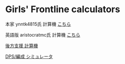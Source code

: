 # Girls' Frontline calculators
本家 ynntk4815氏 計算機 [こちら](https://ynntk4815.github.io/gf/)

英語版 aristocratmc氏 計算機 [こちら](https://aristocratmc.github.io/gf/)

[後方支援 計算機](https://kemari2061.github.io/gf/main.html)

[DPS/編成 シミュレータ](https://kemari2061.github.io/gf/main2.html)

